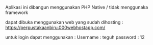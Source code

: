 Aplikasi ini dibangun menggunakan PHP Native / tidak menggunaka framework

dapat dibuka menggunakan web yang sudah dihosting : https://perpustakaanbiru.000webhostapp.com/

untuk login dapat menggunakan :
   Username : teguh
   password : 12
